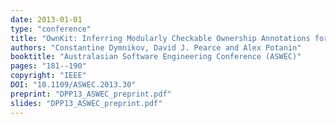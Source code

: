 ```yaml
---
date: 2013-01-01
type: "conference"
title: "OwnKit: Inferring Modularly Checkable Ownership Annotations for Java"
authors: "Constantine Dymnikov, David J. Pearce and Alex Potanin"
booktitle: "Australasian Software Engineering Conference (ASWEC)"
pages: "181--190"
copyright: "IEEE"
DOI: "10.1109/ASWEC.2013.30"
preprint: "DPP13_ASWEC_preprint.pdf"
slides: "DPP13_ASWEC_preprint.pdf"
---
```


